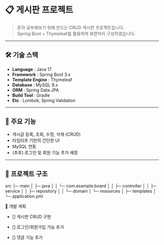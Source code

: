 # 📋 게시판 프로젝트

> 혼자 공부해보기 위해 만드는 CRUD 게시판 프로젝트입니다.  
> Spring Boot + Thymeleaf를 활용하여 화면까지 구성하였습니다.

---

## 🛠 기술 스택
- **Language** : Java 17
- **Framework** : Spring Boot 3.x
- **Template Engine** : Thymeleaf
- **Database** : MySQL 8.x
- **ORM** : Spring Data JPA
- **Build Tool** : Gradle
- **Etc** : Lombok, Spring Validation

---

## 📌 주요 기능
- 게시글 등록, 조회, 수정, 삭제 (CRUD)
- 타임리프 기반의 간단한 UI
- MySQL 연동
- (추후) 로그인 및 회원 기능 추가 예정

---

## 📂 프로젝트 구조
src
├─ main
│ ├─ java
│ │ └─ com.example.board
│ │ ├─ controller
│ │ ├─ service
│ │ ├─ repository
│ │ └─ domain
│ └─ resources
│ ├─ templates
│ └─ application.yml


📅 개발 계획
- [] 게시판 CRUD 구현

- [] 로그인/회원가입 기능 추가

- [] 댓글 기능 추가
